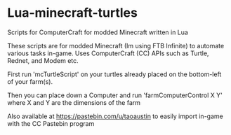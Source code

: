 # Lua-minecraft-turtles
Scripts for ComputerCraft for modded Minecraft written in Lua

These scripts are for modded Minecraft (Im using FTB Infinite) to automate various tasks in-game.
Uses ComputerCraft (CC) APIs such as Turtle, Rednet, and Modem etc.

First run 'mcTurtleScript' on your turtles already placed on the bottom-left of your farm(s).  

Then you can place down a Computer and run 'farmComputerControl X Y' where X and Y are the dimensions of the farm

Also available at https://pastebin.com/u/taoaustin to easily import in-game with the CC Pastebin program

